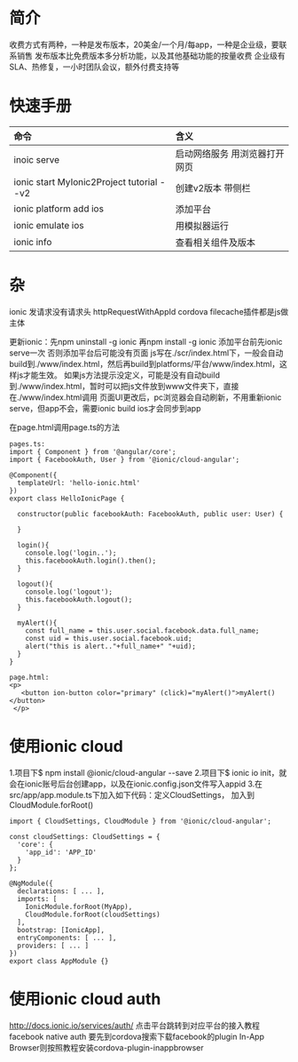 

# 简介
收费方式有两种，一种是发布版本，20美金/一个月/每app，一种是企业级，要联系销售
发布版本比免费版本多分析功能，以及其他基础功能的按量收费
企业级有SLA、热修复，一小时团队会议，额外付费支持等


# 快速手册
命令|含义
:-|:-|
inoic serve |启动网络服务 用浏览器打开网页
ionic start MyIonic2Project tutorial --v2 |创建v2版本 带侧栏
ionic platform add ios |添加平台
ionic emulate ios |用模拟器运行
ionic info |查看相关组件及版本


# 杂
ionic 发请求没有请求头 httpRequestWithAppId
cordova filecache插件都是js做主体

更新ionic：先npm uninstall -g ionic 再npm install -g ionic
添加平台前先ionic serve一次 否则添加平台后可能没有页面
js写在./scr/index.html下，一般会自动build到./www/index.html，然后再build到platforms/平台/www/index.html，这样js才能生效。
如果js方法提示没定义，可能是没有自动build到./www/index.html，暂时可以把js文件放到www文件夹下，直接在./www/index.html调用
页面UI更改后，pc浏览器会自动刷新，不用重新ionic serve，但app不会，需要ionic build ios才会同步到app

在page.html调用page.ts的方法
```
pages.ts:
import { Component } from '@angular/core';
import { FacebookAuth, User } from '@ionic/cloud-angular';

@Component({
  templateUrl: 'hello-ionic.html'
})
export class HelloIonicPage {

  constructor(public facebookAuth: FacebookAuth, public user: User) {

  }

  login(){
    console.log('login..');
    this.facebookAuth.login().then();
  }

  logout(){
    console.log('logout');
    this.facebookAuth.logout();
  }

  myAlert(){
    const full_name = this.user.social.facebook.data.full_name;
    const uid = this.user.social.facebook.uid;
    alert("this is alert.."+full_name+" "+uid);
  }
}

page.html:
<p>
   <button ion-button color="primary" (click)="myAlert()">myAlert()</button>
 </p>
```

# 使用ionic cloud
1.项目下$ npm install @ionic/cloud-angular --save
2.项目下$ ionic io init，就会在ionic账号后台创建app，以及在ionic.config.json文件写入appid
3.在src/app/app.module.ts下加入如下代码：定义CloudSettings， 加入到CloudModule.forRoot()
```
import { CloudSettings, CloudModule } from '@ionic/cloud-angular';

const cloudSettings: CloudSettings = {
  'core': {
    'app_id': 'APP_ID'
  }
};

@NgModule({
  declarations: [ ... ],
  imports: [
    IonicModule.forRoot(MyApp),
    CloudModule.forRoot(cloudSettings)
  ],
  bootstrap: [IonicApp],
  entryComponents: [ ... ],
  providers: [ ... ]
})
export class AppModule {}
```

# 使用ionic cloud auth
http://docs.ionic.io/services/auth/ 点击平台跳转到对应平台的接入教程
facebook native auth 要先到cordova搜索下载facebook的plugin
In-App Browser则按照教程安装cordova-plugin-inappbrowser
